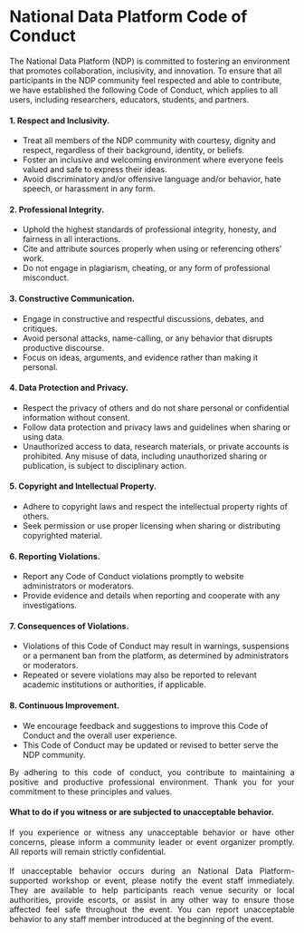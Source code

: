 # National Data Platform Code of Conduct

The National Data Platform (NDP) is committed to fostering an environment that promotes collaboration, inclusivity, and innovation. To ensure that all participants in the NDP community feel respected and able to contribute, we have established the following Code of Conduct, which applies to all users, including researchers, educators, students, and partners. 

#### 1. Respect and Inclusivity.
- Treat all members of the NDP community with courtesy, dignity and respect, regardless of their background, identity, or beliefs.
- Foster an inclusive and welcoming environment where everyone feels valued and safe to express their ideas.
- Avoid discriminatory and/or offensive language and/or behavior, hate speech, or harassment in any form.

#### 2. Professional Integrity.
- Uphold the highest standards of professional integrity, honesty, and fairness in all interactions.
- Cite and attribute sources properly when using or referencing others’ work.
- Do not engage in plagiarism, cheating, or any form of professional misconduct.

#### 3. Constructive Communication.
- Engage in constructive and respectful discussions, debates, and critiques.
- Avoid personal attacks, name-calling, or any behavior that disrupts productive discourse.
- Focus on ideas, arguments, and evidence rather than making it personal.

#### 4. Data Protection and Privacy.
- Respect the privacy of others and do not share personal or confidential information without consent.
- Follow data protection and privacy laws and guidelines when sharing or using data.
- Unauthorized access to data, research materials, or private accounts is prohibited. Any misuse of data, including unauthorized sharing or publication, is subject to disciplinary action.

#### 5. Copyright and Intellectual Property.
- Adhere to copyright laws and respect the intellectual property rights of others.
- Seek permission or use proper licensing when sharing or distributing copyrighted material.

#### 6. Reporting Violations.
- Report any Code of Conduct violations promptly to website administrators or moderators.
- Provide evidence and details when reporting and cooperate with any investigations.

#### 7. Consequences of Violations.
- Violations of this Code of Conduct may result in warnings, suspensions or a permanent ban from the platform, as determined by administrators or moderators.
- Repeated or severe violations may also be reported to relevant academic institutions or authorities, if applicable.

#### 8. Continuous Improvement.
- We encourage feedback and suggestions to improve this Code of Conduct and the overall user experience.
- This Code of Conduct may be updated or revised to better serve the NDP community.

<div style="text-align: justify;">
By adhering to this code of conduct, you contribute to maintaining a positive and productive professional environment. Thank you for your commitment to these principles and values.
</div>

#### What to do if you witness or are subjected to unacceptable behavior.

<div style="text-align: justify;">
If you experience or witness any unacceptable behavior or have other concerns, please inform a community leader or event organizer promptly. All reports will remain strictly confidential.
<br>
<br>
If unacceptable behavior occurs during an National Data Platform-supported workshop or event, please notify the event staff immediately. They are available to help participants reach venue security or local authorities, provide escorts, or assist in any other way to ensure those affected feel safe throughout the event. You can report unacceptable behavior to any staff member introduced at the beginning of the event.
</div>